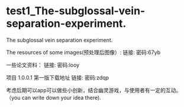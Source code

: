 # test1_The-subglossal-vein-separation-experiment.
The subglossal vein separation experiment.


The resources of some images(预处理后图像）: 链接:  密码:67yb

一些论文资料： 链接:  密码:looy

项目 1.0.0.1 第一版下载地址 链接:  密码:zdqp

考虑后期可以app可以做些小创新，结合幽灵游戏，与使用者有一定的互动。
（you can write down your idea there).
